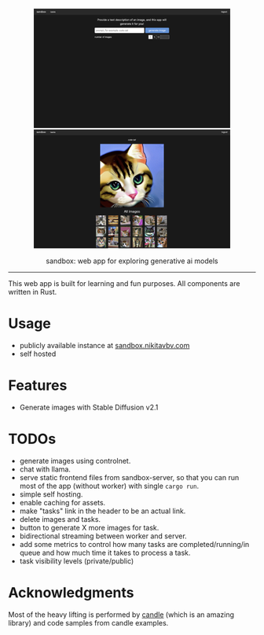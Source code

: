 <div align="center">

<a href="https://sandbox.nikitavbv.com"><img src="./docs/preview1.png" width="400"></a>
<a href="https://sandbox.nikitavbv.com/tasks/wkrnakbAKeP1re"><img src="./docs/preview2.png" width="400"></a>

sandbox: web app for exploring generative ai models
</div>

---

This web app is built for learning and fun purposes. All components are written in Rust.

# Usage

- publicly available instance at [sandbox.nikitavbv.com](https://sandbox.nikitavbv.com)
- self hosted

# Features

- Generate images with Stable Diffusion v2.1

# TODOs

- generate images using controlnet.
- chat with llama.
- serve static frontend files from sandbox-server, so that you can run most of the app (without worker) with single `cargo run`.
- simple self hosting.
- enable caching for assets.
- make "tasks" link in the header to be an actual link.
- delete images and tasks.
- button to generate X more images for task.
- bidirectional streaming between worker and server.
- add some metrics to control how many tasks are completed/running/in queue and how much time it takes to process a task.
- task visibility levels (private/public)

# Acknowledgments

Most of the heavy lifting is performed by [candle](https://github.com/huggingface/candle) (which is an amazing library) and code samples from candle examples.
